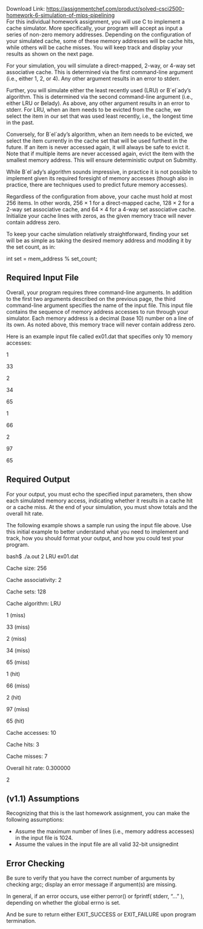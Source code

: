 Download Link: https://assignmentchef.com/product/solved-csci2500-homework-6-simulation-of-mips-pipelining
<br>
For this individual homework assignment, you will use C to implement a cache simulator. More specifically, your program will accept as input a series of non-zero memory addresses. Depending on the configuration of your simulated cache, some of these memory addresses will be cache hits, while others will be cache misses. You will keep track and display your results as shown on the next page.

For your simulation, you will simulate a direct-mapped, 2-way, or 4-way set associative cache. This is determined via the first command-line argument (i.e., either 1, 2, or 4). Any other argument results in an error to stderr.

Further, you will simulate either the least recently used (LRU) or B´el´ady’s algorithm. This is determined via the second command-line argument (i.e., either LRU or Belady). As above, any other argument results in an error to stderr. For LRU, when an item needs to be evicted from the cache, we select the item in our set that was used least recently, i.e., the longest time in the past.

Conversely, for B´el´ady’s algorithm, when an item needs to be evicted, we select the item currently in the cache set that will be used furthest in the future. If an item is never accessed again, it will always be safe to evict it. Note that if multiple items are never accessed again, evict the item with the smallest memory address. This will ensure deterministic output on Submitty.

While B´el´ady’s algorithm sounds impressive, in practice it is not possible to implement given its required foresight of memory accesses (though also in practice, there are techniques used to predict future memory accesses).

Regardless of the configuration from above, your cache must hold at most 256 items. In other words, 256 × 1 for a direct-mapped cache, 128 × 2 for a 2-way set associative cache, and 64 × 4 for a 4-way set associative cache. Initialize your cache lines with zeros, as the given memory trace will never contain address zero.

To keep your cache simulation relatively straightforward, finding your set will be as simple as taking the desired memory address and modding it by the set count, as in:

int set = mem_address % set_count;

<h2>Required Input File</h2>

Overall, your program requires three command-line arguments. In addition to the first two arguments described on the previous page, the third command-line argument specifies the name of the input file. This input file contains the sequence of memory address accesses to run through your simulator. Each memory address is a decimal (base 10) number on a line of its own. As noted above, this memory trace will never contain address zero.

Here is an example input file called ex01.dat that specifies only 10 memory accesses:

1

33

2

34

65

1

66

2

97

65

<h2>Required Output</h2>

For your output, you must echo the specified input parameters, then show each simulated memory access, indicating whether it results in a cache hit or a cache miss. At the end of your simulation, you must show totals and the overall hit rate.

The following example shows a sample run using the input file above. Use this initial example to better understand what you need to implement and track, how you should format your output, and how you could test your program.

bash$ ./a.out 2 LRU ex01.dat

Cache size: 256

Cache associativity: 2

Cache sets: 128

Cache algorithm: LRU

1 (miss)

33 (miss)

2 (miss)

34 (miss)

65 (miss)

1 (hit)

66 (miss)

2 (hit)

97 (miss)

65 (hit)

Cache accesses: 10

Cache hits: 3

Cache misses: 7

Overall hit rate: 0.300000

2

<h2>(v1.1) Assumptions</h2>

Recognizing that this is the last homework assignment, you can make the following assumptions:

<ul>

 <li>Assume the maximum number of lines (i.e., memory address accesses) in the input file is 1024.</li>

 <li>Assume the values in the input file are all valid 32-bit unsignedint</li>

</ul>

<h2>Error Checking</h2>

Be sure to verify that you have the correct number of arguments by checking argc; display an error message if argument(s) are missing.

In general, if an error occurs, use either perror() or fprintf( stderr, “…” ), depending on whether the global errno is set.

And be sure to return either EXIT_SUCCESS or EXIT_FAILURE upon program termination.